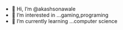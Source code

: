 - 👋 Hi, I’m @akashsonawale
- 👀 I’m interested in ...gaming,programing
- 🌱 I’m currently learning ...computer science

<!---
akashsonawale/akashsonawale is a ✨ special ✨ repository because its `README.md` (this file) appears on your GitHub profile.
You can click the Preview link to take a look at your changes.
--->
